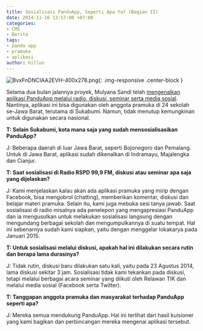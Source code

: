 ```yaml
---
title: Sosialisasi PanduApp, Seperti Apa Ya? (Bagian II)
date: 2014-11-16 13:57:00 +07:00
categories:
- CMS
- Berita
tags:
- pandu app
- pramuka
- aplikasi
author: hillun
---
```


![BvxFnDNCIAA2EVH-400x278.png](/uploads/BvxFnDNCIAA2EVH-400x278.png){: .img-responsive .center-block }

Selama dua bulan jalannya proyek, Mulyana Sandi telah [mengenalkan aplikasi PanduApp melalui radio, diskusi, seminar serta media sosial](http://ciptamedia.org/sosialisasi-panduapp-seperti-apa-ya-bagian-i/). Nantinya, aplikasi ini bisa digunakan oleh anggota pramuka di 24 sekolah se-Jawa Barat, terutama di Sukabumi. Namun, tidak menutup kemungkinan untuk digunakan secara nasional.

**T: Selain Sukabumi, kota mana saja yang sudah mensosialisasikan PanduApp?**

J: Beberapa daerah di luar Jawa Barat, seperti Bojonegoro dan Pemalang. Untuk di Jawa Barat, aplikasi sudah dikenalkan di Indramayu, Majalengka dan Cianjur.

**T: Saat sosialisasi di Radio RSPD 99,9 FM, diskusi atau seminar apa saja yang dijelaskan?**

J: Kami menjelaskan kalau akan ada aplikasi pramuka yang mirip dengan Facebook, bisa mengobrol (chatting), memberikan komentar, diskusi dan belajar materi pramuka. Selain itu, kami juga mebuka sesi tanya jawab. Saat sosialisasi di radio misalnya ada penelepon yang mengapresiasi PanduApp dan ia mengusulkan untuk melakukan sosialisasi langsung dengan mengundang berbagai sekolah dan mengumpulkannya di suatu tempat. Hal ini sebenarnya sudah kami siapkan, yaitu dengan menggelar lokakarya pada Januari 2015.

**T: Untuk sosialisasi melalui diskusi, apakah hal ini dilakukan secara rutin dan berapa lama durasinya?**

J: Tidak rutin, diskusi baru dilakukan satu kali, yaitu pada 23 Agustus 2014, lama diskusi sekitar 3 jam. Sosialisasi tidak kami tekankan pada diskusi, tetapi melalui berbagai acara seminar yang diikuti oleh Relawan TIK dan melalui media sosial (Facebook serta Twitter).

**T: Tanggapan anggota pramuka dan masyarakat terhadap PanduApp seperti apa?**

J: Mereka semua mendukung PanduApp. Hal ini terlihat dari hasil kuisioner yang kami bagikan dan perbincangan mereka mengenai aplikasi tersebut.
